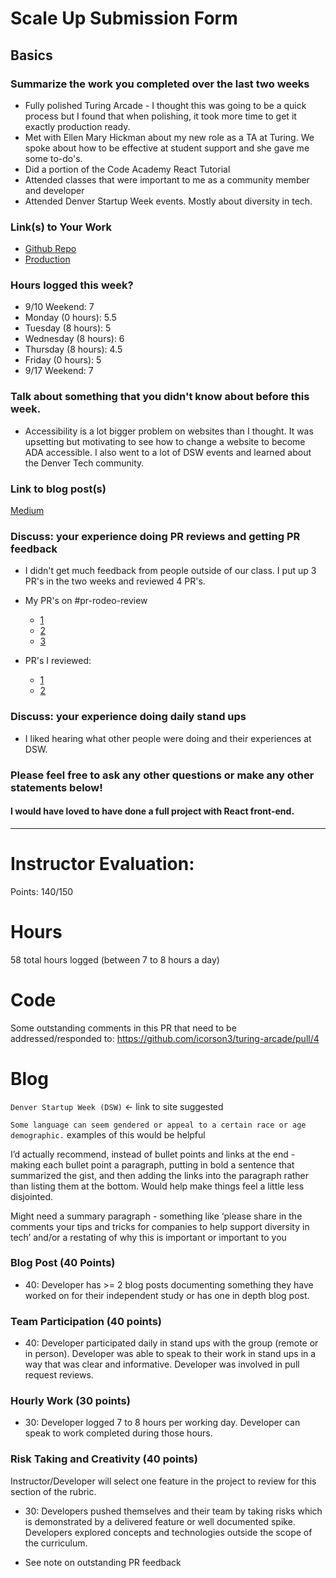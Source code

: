 # Scale Up Submission Form

## Basics

### Summarize the work you completed over the last two weeks

- Fully polished Turing Arcade - I thought this was going to be a quick process but I found that when polishing, it took more time to get it exactly production ready.
- Met with Ellen Mary Hickman about my new role as a TA at Turing. We spoke about how to be effective at student support and she gave me some to-do's.
- Did a portion of the Code Academy React Tutorial
- Attended classes that were important to me as a community member and developer
- Attended Denver Startup Week events. Mostly about diversity in tech.

### Link(s) to Your Work

 - [Github Repo](https://github.com/icorson3/turing-arcade)
 - [Production](http://turing-arcade.herokuapp.com/)

### Hours logged this week?

- 9/10 Weekend: 7
- Monday (0 hours): 5.5
- Tuesday (8 hours): 5
- Wednesday (8 hours): 6
- Thursday (8 hours): 4.5
- Friday (0 hours): 5
- 9/17 Weekend: 7

### Talk about something that you didn't know about before this week.

- Accessibility is a lot bigger problem on websites than I thought. It was upsetting but motivating to see how to change a website to become ADA accessible. I also went to a lot of DSW events and learned about the Denver Tech community.

### Link to blog post(s)

[Medium](https://medium.com/@icorson3/creating-diversity-f4f94775cfd9#.jxu371l4m)

### Discuss: your experience doing PR reviews and getting PR feedback

- I didn't get much feedback from people outside of our class. I put up 3 PR's in the two weeks and reviewed 4 PR's.
- My PR's on #pr-rodeo-review
  - [1]( https://github.com/icorson3/turing-arcade/pull/4 )
  - [2]( https://github.com/icorson3/turing-arcade/pull/2 )
  - [3](https://github.com/icorson3/turing-arcade/pull/1 )

- PR's I reviewed:
  - [1]( https://github.com/AnnaCW/m3_personal_project/pull/103)
  - [2](https://github.com/ckaminer/scale_up/pull/1)

### Discuss: your experience doing daily stand ups

- I liked hearing what other people were doing and their experiences at DSW.

### Please feel free to ask any other questions or make any other statements below!
#### I would have loved to have done a full project with React front-end.
-----

# Instructor Evaluation:

Points: 140/150

# Hours

58 total hours logged (between 7 to 8 hours a day)

# Code

Some outstanding comments in this PR that need to be addressed/responded to: https://github.com/icorson3/turing-arcade/pull/4

# Blog

`Denver Startup Week (DSW)` <- link to site suggested

`Some language can seem gendered or appeal to a certain race or age demographic.` examples of this would be helpful

I’d actually recommend, instead of bullet points and links at the end - making each bullet point a paragraph, putting in bold a sentence that summarized the gist, and then adding the links into the paragraph rather than listing them at the bottom. Would help make things feel a little less disjointed.

Might need a summary paragraph - something like ‘please share in the comments your tips and tricks for companies to help support diversity in tech’ and/or a restating of why this is important or important to you

### Blog Post (40 Points)  
  * 40: Developer has >= 2 blog posts documenting something they have worked on for their independent study or has one in depth blog post.

### Team Participation (40 points)

  * 40: Developer participated daily in stand ups with the group (remote or in person). Developer was able to speak to their work in stand ups in a way that was clear and informative. Developer was involved in pull request reviews.
 
### Hourly Work (30 points)

  * 30: Developer logged 7 to 8 hours per working day. Developer can speak to work completed during those hours.

### Risk Taking and Creativity (40 points)

  Instructor/Developer will select one feature in the project to review for this section of the rubric.

  * 30: Developers pushed themselves and their team by taking risks which is demonstrated by a delivered feature or well documented spike. Developers explored concepts and technologies outside the scope of the curriculum.

- See note on outstanding PR feedback
